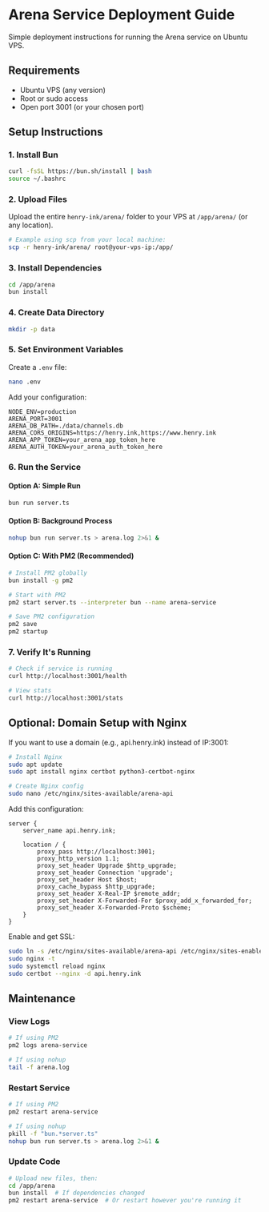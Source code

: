 # Arena Service Deployment Guide

Simple deployment instructions for running the Arena service on Ubuntu VPS.

## Requirements

- Ubuntu VPS (any version)
- Root or sudo access
- Open port 3001 (or your chosen port)

## Setup Instructions

### 1. Install Bun

```bash
curl -fsSL https://bun.sh/install | bash
source ~/.bashrc
```

### 2. Upload Files

Upload the entire `henry-ink/arena/` folder to your VPS at `/app/arena/` (or any location).

```bash
# Example using scp from your local machine:
scp -r henry-ink/arena/ root@your-vps-ip:/app/
```

### 3. Install Dependencies

```bash
cd /app/arena
bun install
```

### 4. Create Data Directory

```bash
mkdir -p data
```

### 5. Set Environment Variables

Create a `.env` file:

```bash
nano .env
```

Add your configuration:

```env
NODE_ENV=production
ARENA_PORT=3001
ARENA_DB_PATH=./data/channels.db
ARENA_CORS_ORIGINS=https://henry.ink,https://www.henry.ink
ARENA_APP_TOKEN=your_arena_app_token_here
ARENA_AUTH_TOKEN=your_arena_auth_token_here
```

### 6. Run the Service

#### Option A: Simple Run
```bash
bun run server.ts
```

#### Option B: Background Process
```bash
nohup bun run server.ts > arena.log 2>&1 &
```

#### Option C: With PM2 (Recommended)
```bash
# Install PM2 globally
bun install -g pm2

# Start with PM2
pm2 start server.ts --interpreter bun --name arena-service

# Save PM2 configuration
pm2 save
pm2 startup
```

### 7. Verify It's Running

```bash
# Check if service is running
curl http://localhost:3001/health

# View stats
curl http://localhost:3001/stats
```

## Optional: Domain Setup with Nginx

If you want to use a domain (e.g., api.henry.ink) instead of IP:3001:

```bash
# Install Nginx
sudo apt update
sudo apt install nginx certbot python3-certbot-nginx

# Create Nginx config
sudo nano /etc/nginx/sites-available/arena-api
```

Add this configuration:

```nginx
server {
    server_name api.henry.ink;
    
    location / {
        proxy_pass http://localhost:3001;
        proxy_http_version 1.1;
        proxy_set_header Upgrade $http_upgrade;
        proxy_set_header Connection 'upgrade';
        proxy_set_header Host $host;
        proxy_cache_bypass $http_upgrade;
        proxy_set_header X-Real-IP $remote_addr;
        proxy_set_header X-Forwarded-For $proxy_add_x_forwarded_for;
        proxy_set_header X-Forwarded-Proto $scheme;
    }
}
```

Enable and get SSL:

```bash
sudo ln -s /etc/nginx/sites-available/arena-api /etc/nginx/sites-enabled/
sudo nginx -t
sudo systemctl reload nginx
sudo certbot --nginx -d api.henry.ink
```

## Maintenance

### View Logs
```bash
# If using PM2
pm2 logs arena-service

# If using nohup
tail -f arena.log
```

### Restart Service
```bash
# If using PM2
pm2 restart arena-service

# If using nohup
pkill -f "bun.*server.ts"
nohup bun run server.ts > arena.log 2>&1 &
```

### Update Code
```bash
# Upload new files, then:
cd /app/arena
bun install  # If dependencies changed
pm2 restart arena-service  # Or restart however you're running it
```